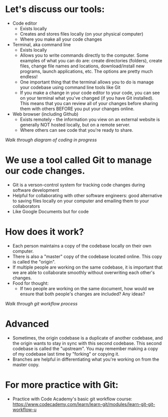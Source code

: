 # Let's discuss our tools: 
- Code editor 
	* Exists locally
	* Creates and stores files locally (on your physical computer)
	* Where you make all your code changes
- Terminal, aka command line
	* Exists locally
	* Allows you to write commands directly to the computer. Some examples of what you can do are: create directories (folders), create files, change file names and locations, download/install new programs, launch applications, etc. The options are pretty much endless!
	* One important thing that the terminal allows you to do is manage your codebase using command line tools like Git
	* If you make a change in your code editor to your code, you can see on your terminal what you've changed (if you have Git installed). This means that you can review all of your changes before sharing them with others BEFORE you put your changes online.
- Web browser (including Github)
	* Exists remotely - the information you view on an external website is generally NOT hosted locally, but on a remote server.
	* Where others can see code that you're ready to share.

*Walk through diagram of coding in progress* 

# We use a tool called Git to manage our code changes.
- Git is a verson-control system for tracking code changes during software development
- Helpful for collaborating with other software engineers: good alternative to saving files locally on your computer and emailing them to your collaborators
- Like Google Documents but for code

# How does it work?
- Each person maintains a copy of the codebase locally on their own computer. 
- There is also a "master" copy of the codebase located online. This copy is called the "origin". 
- If multiple people are working on the same codebase, it is important that we are able to collaborate smoothly without overwriting each other's changes.
- Food for thought:
	* If two people are working on the same document, how would we ensure that both people's changes are included? Any ideas?

*Walk through git workflow process* 

# Advanced
- Sometimes, the origin codebase is a duplicate of another codebase, and the origin wants to stay in sync with this second codebase. This second codebase is called the "upstream". You may remember making a copy of my codebase last time by "forking" or copying it. 
- Branches are helpful in differentiating what you're working on from the master copy. 

# For more practice with Git:
- Practice with Code Academy's basic git workflow course: https://www.codecademy.com/learn/learn-git/modules/learn-git-git-workflow-u